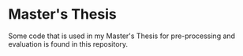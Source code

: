 # Master's Thesis

Some code that is used in my Master's Thesis for pre-processing and evaluation is found in this repository.